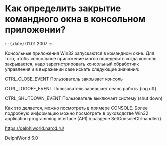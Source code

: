 Как определить закрытие командного окна в консольном приложении?
================================================================

::: {.date}
01.01.2007
:::

Консольные приложения Win32 запускаются в командном окне. Для того,
чтобы консольное приложение могло определить когда консоль закрывается,
надо зарегистрировать консольный обработчик управления и в выражении
case искать следующие значения:

CTRL\_CLOSE\_EVENT Пользователь закрывает консоль

CTRL\_LOGOFF\_EVENT Пользователь завершает сеанс работы (log off)

CTRL\_SHUTDOWN\_EVENT Пользователь выключает систему (shut down)

Как это делается, можно посмотреть в примере CONSOLE. Более подробную
информацию можно посмотреть в руководстве Win32 application programming
interface (API) в разделе SetConsoleCtrlhandler().

<https://delphiworld.narod.ru/>

DelphiWorld 6.0
